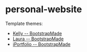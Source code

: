 # personal-website

Template themes:
- [Kelly -- BootstrapMade](https://bootstrapmade.com/demo/Kelly/)
- [Laura -- BootstrapMade](https://bootstrapmade.com/demo/Laura/)
- [iPortfolio -- BootstrapMade](https://bootstrapmade.com/demo/iPortfolio/)

